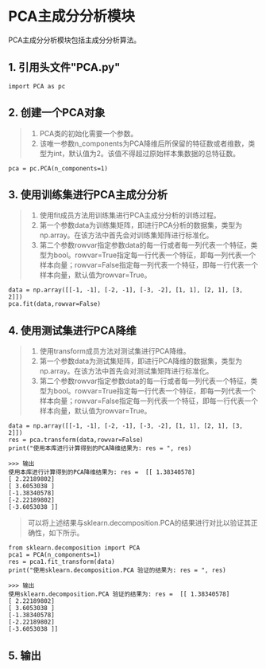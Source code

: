 # PCA主成分分析模块

  PCA主成分分析模块包括主成分分析算法。
  
  ## 1. 引用头文件"PCA.py"
    import PCA as pc
    
  ## 2. 创建一个PCA对象
  > 1. PCA类的初始化需要一个参数。
  > 2. 该唯一参数n_components为PCA降维后所保留的特征数或者维数，类型为int，默认值为2。该值不得超过原始样本集数据的总特征数。
  
    pca = pc.PCA(n_components=1)
    
  ## 3. 使用训练集进行PCA主成分分析
  > 1. 使用fit成员方法用训练集进行PCA主成分分析的训练过程。
  > 2. 第一个参数data为训练集矩阵，即进行PCA分析的数据集，类型为np.array。在该方法中首先会对训练集矩阵进行标准化。
  > 3. 第二个参数rowvar指定参数data的每一行或者每一列代表一个特征，类型为bool。rowvar=True指定每一行代表一个特征，即每一列代表一个样本向量；rowvar=False指定每一列代表一个特征，即每一行代表一个样本向量，默认值为rowvar=True。
  
    data = np.array([[-1, -1], [-2, -1], [-3, -2], [1, 1], [2, 1], [3, 2]])
    pca.fit(data,rowvar=False)
    
  ## 4. 使用测试集进行PCA降维
  > 1. 使用transform成员方法对测试集进行PCA降维。
  > 2. 第一个参数data为测试集矩阵，即进行PCA降维的数据集，类型为np.array。在该方法中首先会对测试集矩阵进行标准化。
  > 3. 第二个参数rowvar指定参数data的每一行或者每一列代表一个特征，类型为bool。rowvar=True指定每一行代表一个特征，即每一列代表一个样本向量；rowvar=False指定每一列代表一个特征，即每一行代表一个样本向量，默认值为rowvar=True。
  
    data = np.array([[-1, -1], [-2, -1], [-3, -2], [1, 1], [2, 1], [3, 2]])
    res = pca.transform(data,rowvar=False)
    print("使用本库进行计算得到的PCA降维结果为: res = ", res)
    
    >>> 输出
    使用本库进行计算得到的PCA降维结果为: res =  [[ 1.38340578]
    [ 2.22189802]
    [ 3.6053038 ]
    [-1.38340578]
    [-2.22189802]
    [-3.6053038 ]]
    
  > 可以将上述结果与sklearn.decomposition.PCA的结果进行对比以验证其正确性，如下所示。
  
    from sklearn.decomposition import PCA
    pca1 = PCA(n_components=1)
    res = pca1.fit_transform(data)
    print("使用sklearn.decomposition.PCA 验证的结果为: res = ", res)
    
    >>> 输出
    使用sklearn.decomposition.PCA 验证的结果为: res =  [[ 1.38340578]
    [ 2.22189802]
    [ 3.6053038 ]
    [-1.38340578]
    [-2.22189802]
    [-3.6053038 ]]
   
    
  ## 5. 输出
   
   
   
  
    
   
  
    

